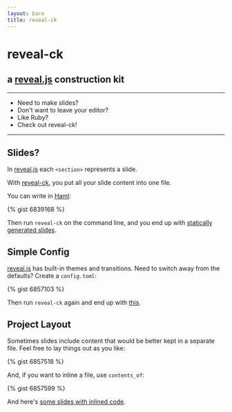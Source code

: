 ```yaml
---
layout: bare
title: reveal-ck
---
```


# reveal-ck
## a [reveal.js][reveal-js] construction kit

* * *

* Need to make slides?
* Don't want to leave your editor?
* Like Ruby?
* Check out reveal-ck!

* * *

## Slides?

In [reveal.js][reveal-js] each `<section>` represents a slide.

With [reveal-ck][reveal-ck], you put all your slide content into one
file.

You can write in [Haml][haml]:

{% gist 6839168 %}

Then run `reveal-ck` on the command line, and you end up with
[statically generated slides][basic-slides].

## Simple Config

[reveal.js][reveal-js] has built-in themes and transitions. Need to
switch away from the defaults? Create a `config.toml`:

{% gist 6857103 %}

Then run `reveal-ck` again and end up with
[this][basic-configured-slides].

## Project Layout

Sometimes slides include content that would be better kept in a
separate file. Feel free to lay things out as you like:

{% gist 6857518 %}

And, if you want to inline a file, use `contents_of`:

{% gist 6857599 %}

And here's [some slides with inlined code][inline-slides].

[basic-configured-slides]: http://jedcn.github.io/reveal-ck-example/basic-configured-slides
[basic-slides]: http://jedcn.github.io/reveal-ck-example/basic-slides
[haml]: http://haml.info/
[inline-slides]: http://jedcn.github.io/reveal-ck-example/inline-slides
[reveal-ck]: https://github.com/jedcn/reveal-ck
[reveal-js]: http://lab.hakim.se/reveal-js/#/
